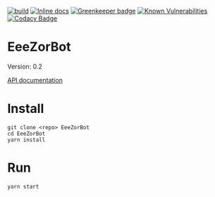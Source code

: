 [![build](https://travis-ci.org/Eeems/EeeZorBot.svg)](https://travis-ci.org/Eeems/EeeZorBot)
[![Inline docs](http://inch-ci.org/github/Eeems/EeeZorBot.svg?branch=re-org)](http://inch-ci.org/github/Eeems/EeeZorBot)
[![Greenkeeper badge](https://badges.greenkeeper.io/Eeems/EeeZorBot.svg)](https://greenkeeper.io/)
[![Known Vulnerabilities](https://snyk.io/test/github/eeems/eeezorbot/re-org/badge.svg)](https://snyk.io/test/github/eeems/eeezorbot)
[![Codacy Badge](https://api.codacy.com/project/badge/Grade/4a6b7eb91f8941599cf621147bda64dc?branch=re-org)](https://www.codacy.com/app/Eeems/EeeZorBot?utm_source=github.com&amp;utm_medium=referral&amp;utm_content=Eeems/EeeZorBot&amp;utm_campaign=Badge_Grade&branch=re-org)

EeeZorBot
=========
Version:
  0.2

[API documentation](http://eeems.github.io/EeeZorBot)

Install
=======
```
git clone <repo> EeeZorBot
cd EeeZorBot
yarn install
```

Run
===
```
yarn start
```
